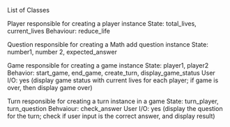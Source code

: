 List of Classes

Player
    responsible for creating a player instance
        State: total_lives, current_lives
        Behaviour: reduce_life

Question
    responsible for creating a Math add question instance
        State: number1, number 2, expected_answer
        
Game
    responsible for creating a game instance 
        State: player1, player2
        Behavior: start_game, end_game, create_turn, display_game_status
        User I/O: yes (display game status with current lives for each player; if game is over, then display game over)

Turn
    responsible for creating a turn instance in a game
        State: turn_player, turn_question
        Behvaiour: check_answer
        User I/O: yes (display the question for the turn; check if user input is the correct answer, and display result)

